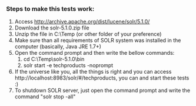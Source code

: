 ﻿### Steps to make this tests work:
1. Access http://archive.apache.org/dist/lucene/solr/5.1.0/
2. Download the solr-5.1.0.zip file
3. Unzip the file in C:\Temp (or other folder of your preference)
4. Make sure than all requirements of SOLR system was installed in the computer (basically, Java JRE 1.7+)
5. Open the command prompt and then write the bellow commands:
	1. cd C:\Temp\solr-5.1.0\bin
	2. solr start -e techproducts -noprompt
6. If the universe like you, all the things is right and you can access http://localhost:8983/solr/#/techproducts, you can and start these tests :)
7. To shutdown SOLR server, just open the command prompt and write the command "solr stop -all"
